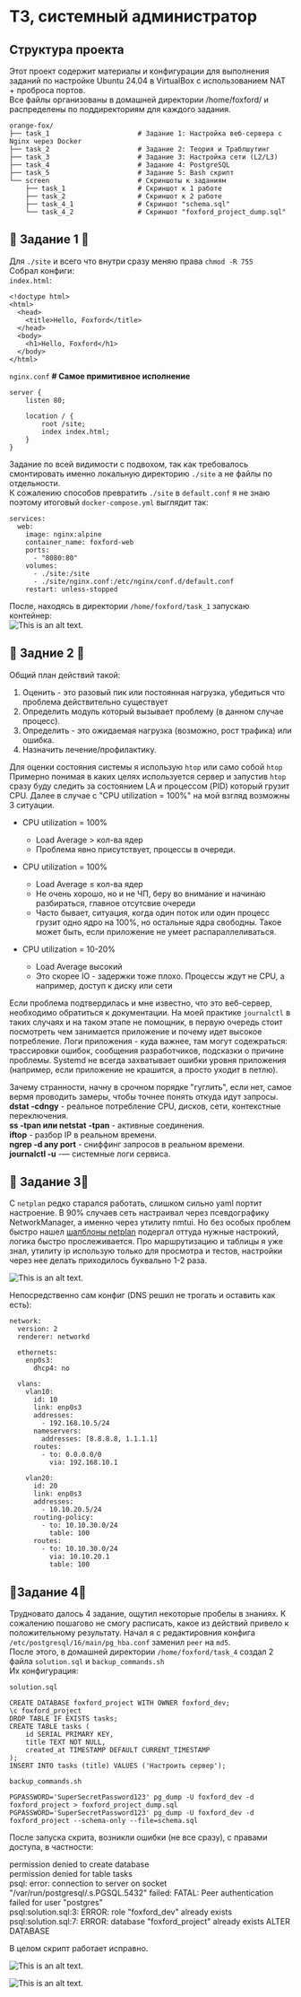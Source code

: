 # ТЗ, системный администратор  
  
## Структура проекта ##

Этот проект содержит материалы и конфигурации для выполнения заданий по настройке Ubuntu 24.04 в VirtualBox с использованием NAT + проброса портов.  
Все файлы организованы в домашней директории /home/foxford/ и распределены по поддиректориям для каждого задания.  
```
orange-fox/  
├── task_1                      # Задание 1: Настройка веб-сервера с Nginx через Docker  
├── task_2                      # Задание 2: Теория и Траблшутинг  
├── task_3                      # Задание 3: Настройка сети (L2/L3)  
├── task_4                      # Задание 4: PostgreSQL
├── task_5                      # Задание 5: Bash скрипт
└── screen                      # Скриншоты к заданиям 
    ├── task_1                  # Скриншот к 1 работе  
    ├── task_2                  # Скриншот к 2 работе  
    ├── task_4_1                # Скриншот "schema.sql"
    └── task_4_2                # Скриншот "foxford_project_dump.sql"
```

## 🦊 Задание 1 🦊

 Для `./site` и всего что внутри сразу меняю права `chmod -R 755`  
Cобрал конфиги:  
`index.html`:  
```
<!doctype html>
<html>
  <head>
    <title>Hello, Foxford</title>
  </head>
  <body>
    <h1>Hello, Foxford</h1>
  </body>
</html>
```
`nginx.conf`  **# Самое примитивное исполнение**
```
server {
    listen 80;

    location / {
        root /site;
        index index.html;
    }
}
```
Задание по всей видимости с подвохом, так как требовалось смонтировать именно локальную директорию `./site` а не файлы по отдельности.  
К сожалению способов превратить `./site` в `default.conf` я не знаю поэтому итоговый `docker-compose.yml` выглядит так:  
```
services:
  web:
    image: nginx:alpine  
    container_name: foxford-web
    ports:
      - "8080:80"
    volumes:
      - ./site:/site 
      - ./site/nginx.conf:/etc/nginx/conf.d/default.conf
    restart: unless-stopped
```  
После, находясь в директории `/home/foxford/task_1` запускаю контейнер:  
![This is an alt text.](./screen/task_1.png "This is a sample image.")  

## 🚨 Задние 2 🚨 
Общий план действий такой:
1. Оценить - это разовый пик или постоянная нагрузка, убедиться что проблема действительно существует
2. Определить модуль который вызывает проблему (в данном случае процесс).
3. Определить - это ожидаемая нагрузка (возможно, рост трафика) или ошибка.
4. Назначить лечение/профилактику.

Для оценки состояния системы я использую `htop` или само собой `htop`
Примерно понимая в каких целях используется сервер и запустив `htop` сразу буду следить за состоянием LA и процессом (PID) который грузит CPU.
Далее в случае с "CPU utilization = 100%" на мой взгляд возможны 3 ситуации. 

* CPU utilization = 100%  
  * Load Average > кол-ва ядер  
   * Проблема явно присутствует, процессы в очереди.

* CPU utilization = 100%  
  * Load Average ≤ кол-ва ядер  
  * Не очень хорошо, но и не ЧП,  беру во внимание и начинаю разбираться, главное отсутсвие очереди
  * Часто бывает, ситуация, когда  один поток или один процесс грузит одно ядро на 100%, но остальные ядра свободны.
Такое может быть, если  приложение не умеет распараллеливаться.

* CPU utilization = 10-20%
  * Load Average высокий
  * Это скорее IO - задержки тоже плохо. Процессы ждут не CPU, а например, доступ к диску или сети

Если проблема подтвердилась и мне известно, что это веб-сервер, необходимо обратиться к документации.
На моей практике `journalctl` в таких случаях и на таком этапе не помощник, в первую очередь стоит посмотреть чем занимается приложение и почему идет высокое потребление. Логи приложения - куда важнее, там могут содежраться: трассировки ошибок, сообщения разработчиков, подсказки о причине проблемы. Systemd не всегда захватывает ошибки уровня приложения (например, если приложение не крашится, а просто уходит в петлю).

Зачему странности, начну в срочном порядке "гуглить", если нет,  самое вермя проводить замеры, чтобы точнее понять откуда идут запросы.  
__dstat -cdngy__ - реальное потребление CPU, дисков, сети, контекстные переключения.  
__ss -tpan или netstat__ __-tpan__ - активные соединения.  
__iftop__ - разбор IP в реальном времени.  
__ngrep -d any port__ - сниффинг запросов в реальном времени.  
__journalctl -u__ -— системные логи сервиса.  

## 🛜 Задание 3🛜 
C `netplan` редко старался работать, слишком сильно yaml портит настроение. В 90% случаев сеть настраивал через псевдографику NetworkManager, а именно через утилиту nmtui. Но без особых проблем быстро нашел [шалблоны netplan](https://github.com/canonical/netplan/tree/main/examples/) подергал оттуда нужные настрокий, логика быстро прослеживается. Про маршрутизацию и таблицы я уже знал, утилиту ip использую только для просмотра и тестов, настройки через нее делать приходилось буквально 1-2 раза. 

![This is an alt text.](./screen/task_2.png "This is a sample image.")  

Непосредственно сам конфиг (DNS решил не трогать и оставить как есть):  

```
network:
  version: 2
  renderer: networkd

  ethernets:
    enp0s3:
      dhcp4: no

  vlans:
    vlan10:
      id: 10
      link: enp0s3
      addresses:
        - 192.168.10.5/24
      nameservers:
        addresses: [8.8.8.8, 1.1.1.1]
      routes:
        - to: 0.0.0.0/0
          via: 192.168.10.1    

    vlan20:
      id: 20
      link: enp0s3
      addresses:
        - 10.10.20.5/24
      routing-policy:
        - to: 10.10.30.0/24
          table: 100
      routes:
        - to: 10.10.30.0/24
          via: 10.10.20.1
          table: 100

```    

## 🐘Задание 4🐘 
Трудновато далось 4 задание, ощутил некоторые пробелы в знаниях. К сожалению пошагово не смогу расписать, какое из действий привело к положительному результату.
Начал я с редактировния конфига `/etc/postgresql/16/main/pg_hba.conf` заменил `peer` на `md5`.  
После этого, в домашней директории `/home/foxford/task_4` создал 2 файла `solution.sql` и `backup_commands.sh`  
Их конфигурация:    

`solution.sql`
```
CREATE DATABASE foxford_project WITH OWNER foxford_dev;
\c foxford_project
DROP TABLE IF EXISTS tasks; 
CREATE TABLE tasks (
    id SERIAL PRIMARY KEY,
    title TEXT NOT NULL,
    created_at TIMESTAMP DEFAULT CURRENT_TIMESTAMP
);
INSERT INTO tasks (title) VALUES ('Настроить сервер');  
```  

`backup_commands.sh`     

```  
PGPASSWORD='SuperSecretPassword123' pg_dump -U foxford_dev -d foxford_project > foxford_project_dump.sql  
PGPASSWORD='SuperSecretPassword123' pg_dump -U foxford_dev -d foxford_project --schema-only --file=schema.sql
```  
После запуска скрита, возникли ошибки (не все сразу), с правами доступа, в частности:    

permission denied to create database  
permission denied for table tasks  
psql: error: connection to server on socket "/var/run/postgresql/.s.PGSQL.5432" failed: FATAL:  Peer authentication failed for user "postgres"  
psql:solution.sql:3: ERROR:  role "foxford_dev" already exists  
psql:solution.sql:7: ERROR:  database "foxford_project" already exists  ALTER DATABASE

В целом скрипт работает исправно.

![This is an alt text.](./screen/task_4_1.png "This is a sample image.")  
  
![This is an alt text.](./screen/task_4_2.png "This is a sample image.")
